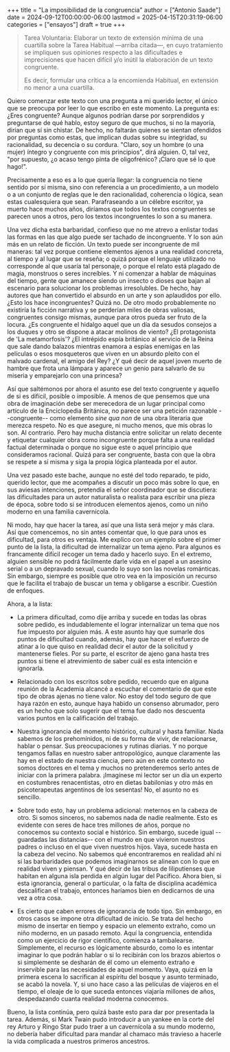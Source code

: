 +++
title = "La imposibilidad de la congruencia"
author = ["Antonio Saade"]
date = 2024-09-12T00:00:00-06:00
lastmod = 2025-04-15T20:31:19-06:00
categories = ["ensayos"]
draft = true
+++

> Tarea Voluntaria: Elaborar un texto de extensión mínima de una cuartilla sobre la Tarea Habitual —arriba citada—, en cuyo tratamiento se impliquen sus opiniones respecto a las dificultades e imprecisiones que hacen difícil y/o inútil la elaboración de un texto congruente.
>
> Es decir, formular una crítica a la encomienda Habitual, en extensión no menor a una cuartilla.

Quiero comenzar este texto con una pregunta a mi querido lector, el único que se preocupa por leer lo que escribo en este momento. La pregunta es: ¿Eres congruente? Aunque algunos podrían darse por sorprendidos y preguntarse de qué hablo, estoy seguro de que muchos, si no la mayoría, dirían que sí sin chistar. De hecho, no faltarán quienes se sientan ofendidos por preguntas como estas, que implican dudas sobre su integridad, su racionalidad, su decencia o su cordura. "Claro, soy un hombre (o una mujer) íntegro y congruente con mis principios", dirá alguien. O, tal vez, "por supuesto, ¿o acaso tengo pinta de oligofrénico? ¡Claro que sé lo que hago!".

Precisamente a eso es a lo que quería llegar: la congruencia no tiene sentido por sí misma, sino con referencia a un procedimiento, a un modelo o a un conjunto de reglas que le den racionalidad, coherencia o lógica, sean estas cualesquiera que sean. Parafraseando a un célebre escritor, ya muerto hace muchos años, diríamos que todos los textos congruentes se parecen unos a otros, pero los textos incongruentes lo son a su manera.

Una vez dicha esta barbaridad, confieso que no me atrevo a enlistar todas las formas en las que algo puede ser tachado de incongruente. Y lo son aún más en un relato de ficción. Un texto puede ser incongruente de mil maneras: tal vez porque contiene elementos ajenos a una realidad concreta, al tiempo y al lugar que se reseña; o quizá porque el lenguaje utilizado no corresponde al que usaría tal personaje, o porque el relato está plagado de magia, monstruos o seres increíbles. Y ni comenzar a hablar de máquinas del tiempo, gente que amanece siendo un insecto o dioses que bajan al escenario para solucionar los problemas irresolubles. De hecho, hay autores que han convertido el absurdo en un arte y son aplaudidos por ello. ¿Esto los hace incongruentes? Quizá no. De otro modo probablemente no existiría la ficción narrativa y se perderían miles de obras valiosas, congruentes consigo mismas, aunque para otros pueda ser fruto de la locura. ¿Es congruente el hidalgo aquel que un día da sesudos consejos a los duques y otro se dispone a atacar molinos de viento? ¿El protagonista de 'La metamorfosis'? ¿El intrépido espía británico al servicio de la Reina que sale dando balazos mientras enamora a espías enemigas en las películas o esos mosqueteros que viven en un absurdo pleito con el malvado cardenal, el amigo del Rey? ¿Y qué decir de aquel joven muerto de hambre que frota una lámpara y aparece un genio para salvarlo de su miseria y emparejarlo con una princesa?

Así que saltémonos por ahora el asunto ese del texto congruente y aquello de si es difícil, posible o imposible. A menos de que pensemos que una obra de imaginación debe ser merecedora de un lugar principal como artículo de la Enciclopedia Británica, no parece ser una petición razonable --congruente-- como elemento _sine qua non_ de una obra literaria que merezca respeto. No es que asegure, ni mucho menos, que mis obras lo son. Al contrario. Pero hay mucha distancia entre solicitar un relato decente y etiquetar cualquier obra como incongruente porque falta a una realidad factual determinada o porque no sigue este o aquel principio que consideramos racional. Quizá para ser congruente, basta con que la obra se respete a sí misma y siga la propia lógica planteada por el autor.

Una vez pasado este bache, aunque no esté del todo reparado, te pido, querido lector, que me acompañes a discutir un poco más sobre lo que, en sus aviesas intenciones, pretendía el señor coordinador que se discutiera: las dificultades para un autor naturalista o realista para escribir una pieza de época, sobre todo si se introducen elementos ajenos, como un niño moderno en una familia cavernícola.

Ni modo, hay que hacer la tarea, así que una lista será mejor y más clara. Así que comencemos, no sin antes comentar que, lo que para unos es dificultad, para otros es ventaja. Me explico con un ejemplo sobre el primer punto de la lista, la dificultad de internalizar un tema ajeno. Para algunos es francamente difícil recoger un tema dado y hacerlo suyo. En el extremo, alguien sensible no podrá fácilmente darle vida en el papel a un asesino serial o a un depravado sexual, cuando lo suyo son las novelas románticas. Sin embargo, siempre es posible que otro vea en la imposición un recurso que le facilita el trabajo de buscar un tema y obligarse a escribir. Cuestión de enfoques.

Ahora, a la lista:

-   La primera dificultad, como dije arriba y sucede en todas las obras sobre pedido, es indudablemente el lograr internalizar un tema que nos fue impuesto por alguien más. A este asunto hay que sumarle dos puntos de dificultad cuando, además, hay que hacer el esfuerzo de atinar a lo que quiso en realidad decir el autor de la solicitud y mantenerse fieles. Por su parte, el escritor de ajeno gana hasta tres puntos si tiene el atrevimiento de saber cuál es esta intención e ignorarla.

-   Relacionado con los escritos sobre pedido, recuerdo que en alguna reunión de la Academia alcancé a escuchar el comentario de que este tipo de obras ajenas no tiene valor. No estoy del todo seguro de que haya razón en esto, aunque haya habido un consenso abrumador, pero es un hecho que solo sugerir que el tema fue dado nos descuenta varios puntos en la calificación del trabajo.

-   Nuestra ignorancia del momento histórico, cultural y hasta familiar. Nada sabemos de los prehomínidos, ni de su forma de vivir, de relacionarse, hablar o pensar. Sus preocupaciones y rutinas diarias. Y no porque tengamos fallas en nuestro saber antropológico, aunque claramente las hay en el estado de nuestra ciencia, pero aún en este contexto no somos doctores en el tema y muchos no pretenderemos serlo antes de iniciar con la primera palabra. ¡Imagínese mi lector ser un día un experto en costumbres renacentistas, otro en dietas babilonias y otro más en psicoterapeutas argentinos de los sesentas! No, el asunto no es sencillo.

-   Sobre todo esto, hay un problema adicional: meternos en la cabeza de otro. Si somos sinceros, no sabemos nada de nadie realmente. Esto es evidente con seres de hace tres millones de años, porque no conocemos su contexto social e histórico. Sin embargo, sucede igual --guardadas las distancias-- con el mundo en que vivieron nuestros padres o incluso en el que viven nuestros hijos. Vaya, sucede hasta en la cabeza del vecino. No sabemos qué encontraremos en realidad ahí ni si las barbaridades que podemos imaginarnos se alinean con lo que en realidad viven y piensan. Y qué decir de las tribus de liliputienses que habitan en alguna isla perdida en algún lugar del Pacífico. Ahora bien, si esta ignorancia, general o particular, o la falta de disciplina académica descalifican el trabajo, entonces haríamos bien en dedicarnos de una vez a otra cosa.

-   Es cierto que caben errores de ignorancia de todo tipo. Sin embargo, en otros casos se impone otra dificultad de inicio. Se trata del hecho mismo de insertar en tiempo y espacio un elemento extraño, como un niño moderno, en un pasado remoto. Aquí la congruencia, entendida como un ejercicio de rigor científico, comienza a tambalearse. Simplemente, el recurso es lógicamente absurdo, como lo es intentar imaginar lo que podrán hablar o si lo recibirán con los brazos abiertos o si simplemente se desharán de él como un elemento extraño e inservible para las necesidades de aquel momento. Vaya, quizá en la primera escena lo sacrifican al espíritu del bosque y asunto terminado, se acabó la novela. Y, si uno hace caso a las películas de viajeros en el tiempo, el oleaje de lo que suceda entonces viajaría millones de años, despedazando cuanta realidad moderna conocemos.

Bueno, la lista continúa, pero quizá baste esto para dar por presentada la tarea. Además, si Mark Twain pudo introducir a un yankee en la corte del rey Arturo y Ringo Star pudo traer a un cavernícola a su mundo moderno, no debería haber dificultad para mandar al chamaco más travieso a hacerle la vida complicada a nuestros primeros ancestros.
